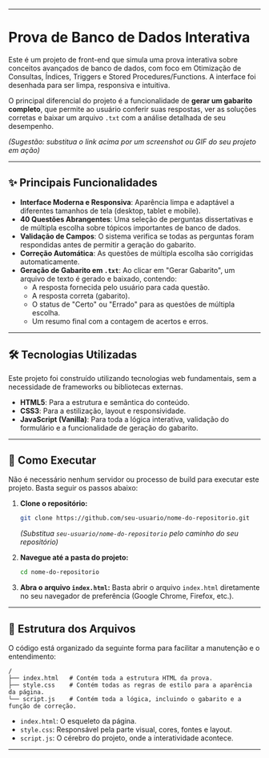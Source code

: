 -----

# Prova de Banco de Dados Interativa

Este é um projeto de front-end que simula uma prova interativa sobre conceitos avançados de banco de dados, com foco em Otimização de Consultas, Índices, Triggers e Stored Procedures/Functions. A interface foi desenhada para ser limpa, responsiva e intuitiva.

O principal diferencial do projeto é a funcionalidade de **gerar um gabarito completo**, que permite ao usuário conferir suas respostas, ver as soluções corretas e baixar um arquivo `.txt` com a análise detalhada de seu desempenho.

*(Sugestão: substitua o link acima por um screenshot ou GIF do seu projeto em ação)*

-----

## ✨ Principais Funcionalidades

  * **Interface Moderna e Responsiva**: Aparência limpa e adaptável a diferentes tamanhos de tela (desktop, tablet e mobile).
  * **40 Questões Abrangentes**: Uma seleção de perguntas dissertativas e de múltipla escolha sobre tópicos importantes de banco de dados.
  * **Validação de Campos**: O sistema verifica se todas as perguntas foram respondidas antes de permitir a geração do gabarito.
  * **Correção Automática**: As questões de múltipla escolha são corrigidas automaticamente.
  * **Geração de Gabarito em `.txt`**: Ao clicar em "Gerar Gabarito", um arquivo de texto é gerado e baixado, contendo:
      * A resposta fornecida pelo usuário para cada questão.
      * A resposta correta (gabarito).
      * O status de "Certo" ou "Errado" para as questões de múltipla escolha.
      * Um resumo final com a contagem de acertos e erros.

-----

## 🛠️ Tecnologias Utilizadas

Este projeto foi construído utilizando tecnologias web fundamentais, sem a necessidade de frameworks ou bibliotecas externas.

  * **HTML5**: Para a estrutura e semântica do conteúdo.
  * **CSS3**: Para a estilização, layout e responsividade.
  * **JavaScript (Vanilla)**: Para toda a lógica interativa, validação do formulário e a funcionalidade de geração do gabarito.

-----

## 🚀 Como Executar

Não é necessário nenhum servidor ou processo de build para executar este projeto. Basta seguir os passos abaixo:

1.  **Clone o repositório:**

    ```bash
    git clone https://github.com/seu-usuario/nome-do-repositorio.git
    ```

    *(Substitua `seu-usuario/nome-do-repositorio` pelo caminho do seu repositório)*

2.  **Navegue até a pasta do projeto:**

    ```bash
    cd nome-do-repositorio
    ```

3.  **Abra o arquivo `index.html`:**
    Basta abrir o arquivo `index.html` diretamente no seu navegador de preferência (Google Chrome, Firefox, etc.).

-----

## 📂 Estrutura dos Arquivos

O código está organizado da seguinte forma para facilitar a manutenção e o entendimento:

```
/
├── index.html   # Contém toda a estrutura HTML da prova.
├── style.css    # Contém todas as regras de estilo para a aparência da página.
└── script.js    # Contém toda a lógica, incluindo o gabarito e a função de correção.
```

  * `index.html`: O esqueleto da página.
  * `style.css`: Responsável pela parte visual, cores, fontes e layout.
  * `script.js`: O cérebro do projeto, onde a interatividade acontece.

-----
